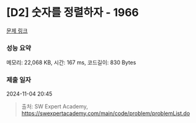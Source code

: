 # [D2] 숫자를 정렬하자 - 1966 

[문제 링크](https://swexpertacademy.com/main/code/problem/problemDetail.do?contestProbId=AV5PrmyKAWEDFAUq) 

### 성능 요약

메모리: 22,068 KB, 시간: 167 ms, 코드길이: 830 Bytes

### 제출 일자

2024-11-04 20:45



> 출처: SW Expert Academy, https://swexpertacademy.com/main/code/problem/problemList.do